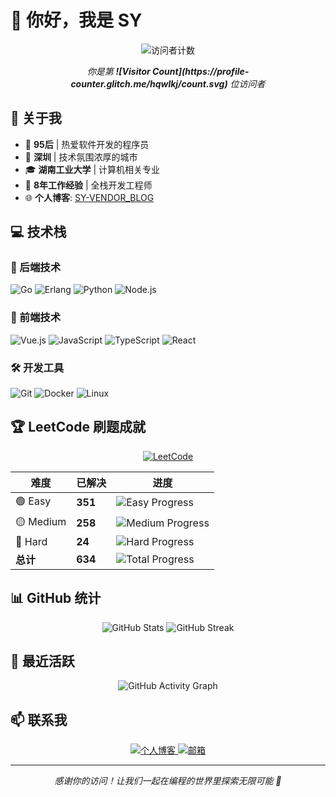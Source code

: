 # 👋 你好，我是 SY

<div align="center">
  <img src="https://profile-counter.glitch.me/hqwlkj/count.svg" alt="访问者计数" />
  <p><em>你是第 <strong>![Visitor Count](https://profile-counter.glitch.me/hqwlkj/count.svg)</strong> 位访问者</em></p>
</div>

## 🚀 关于我

- 🍒 **95后** | 热爱软件开发的程序员
- 📍 **深圳** | 技术氛围浓厚的城市
- 🎓 **湖南工业大学** | 计算机相关专业
- 💼 **8年工作经验** | 全栈开发工程师
- 🌐 **个人博客**: [SY-VENDOR_BLOG](https://sy-vendor.github.io/)

## 💻 技术栈

### 🚀 后端技术
![Go](https://img.shields.io/badge/-Go-00ADD8?style=flat-square&logo=go&logoColor=white)
![Erlang](https://img.shields.io/badge/-Erlang-A90533?style=flat-square&logo=erlang&logoColor=white)
![Python](https://img.shields.io/badge/-Python-3776AB?style=flat-square&logo=python&logoColor=white)
![Node.js](https://img.shields.io/badge/-Node.js-339933?style=flat-square&logo=node.js&logoColor=white)

### 🎨 前端技术
![Vue.js](https://img.shields.io/badge/-Vue.js-4FC08D?style=flat-square&logo=vue.js&logoColor=white)
![JavaScript](https://img.shields.io/badge/-JavaScript-F7DF1E?style=flat-square&logo=javascript&logoColor=black)
![TypeScript](https://img.shields.io/badge/-TypeScript-3178C6?style=flat-square&logo=typescript&logoColor=white)
![React](https://img.shields.io/badge/-React-61DAFB?style=flat-square&logo=react&logoColor=black)

### 🛠️ 开发工具
![Git](https://img.shields.io/badge/-Git-F05032?style=flat-square&logo=git&logoColor=white)
![Docker](https://img.shields.io/badge/-Docker-2496ED?style=flat-square&logo=docker&logoColor=white)
![Linux](https://img.shields.io/badge/-Linux-FCC624?style=flat-square&logo=linux&logoColor=black)

## 🏆 LeetCode 刷题成就

<div align="center">
  <a href="https://leetcode.cn/u/13y3krwKNR/">
    <img src="https://img.shields.io/badge/LeetCode-FFA116?style=for-the-badge&logo=leetcode&logoColor=black" alt="LeetCode" />
  </a>
</div>

| 难度 | 已解决 | 进度 |
|------|--------|------|
| 🟢 Easy | **351** | ![Easy Progress](https://img.shields.io/badge/351%2F800-44%25-green) |
| 🟡 Medium | **258** | ![Medium Progress](https://img.shields.io/badge/258%2F1600-16%25-yellow) |
| 🔴 Hard | **24** | ![Hard Progress](https://img.shields.io/badge/24%2F600-4%25-red) |
| **总计** | **634** | ![Total Progress](https://img.shields.io/badge/634%2F3000-21%25-blue) |

## 📊 GitHub 统计

<div align="center">
  <img src="https://github-readme-stats.vercel.app/api?username=sy-vendor&show_icons=true&theme=radical" alt="GitHub Stats" />
  <img src="https://github-readme-streak-stats.herokuapp.com/?user=sy-vendor&theme=radical" alt="GitHub Streak" />
</div>

## 🌟 最近活跃

<div align="center">
  <img src="https://github-readme-activity-graph.vercel.app/graph?username=sy-vendor&theme=react-dark" alt="GitHub Activity Graph" />
</div>

## 📫 联系我

<div align="center">
  <a href="https://sy-vendor.github.io/">
    <img src="https://img.shields.io/badge/个人博客-FF6B6B?style=for-the-badge&logo=blogger&logoColor=white" alt="个人博客" />
  </a>
  <a href="mailto:your-email@example.com">
    <img src="https://img.shields.io/badge/邮箱-D14836?style=for-the-badge&logo=gmail&logoColor=white" alt="邮箱" />
  </a>
</div>

---

<div align="center">
  <p><em>感谢你的访问！让我们一起在编程的世界里探索无限可能 🚀</em></p>
</div>

